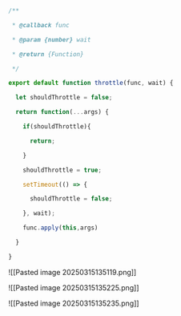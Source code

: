 ```js
/**

 * @callback func

 * @param {number} wait

 * @return {Function}

 */

export default function throttle(func, wait) {

  let shouldThrottle = false;

  return function(...args) {

    if(shouldThrottle){

      return;

    }

    shouldThrottle = true;

    setTimeout(() => {

      shouldThrottle = false;

    }, wait);

    func.apply(this,args)  

  }

}
```

![[Pasted image 20250315135119.png]]

![[Pasted image 20250315135225.png]]

![[Pasted image 20250315135235.png]]


